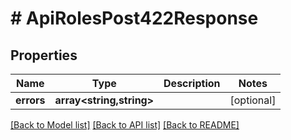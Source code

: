 # # ApiRolesPost422Response

## Properties

Name | Type | Description | Notes
------------ | ------------- | ------------- | -------------
**errors** | **array<string,string>** |  | [optional]

[[Back to Model list]](../../README.md#models) [[Back to API list]](../../README.md#endpoints) [[Back to README]](../../README.md)
